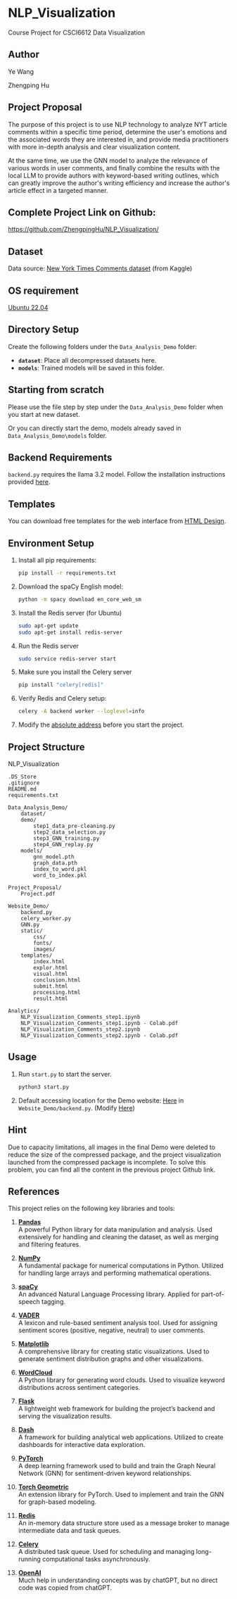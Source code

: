 # NLP_Visualization
Course Project for CSCI6612 Data Visualization

## Author
Ye Wang

Zhengping Hu

## Project Proposal
The purpose of this project is to use NLP technology to analyze NYT article comments within a specific time period, determine the user's emotions and the associated words they are interested in, and provide media practitioners with more in-depth analysis and clear visualization content.


At the same time, we use the GNN model to analyze the relevance of various words in user comments, and finally combine the results with the local LLM to provide authors with keyword-based writing outlines, which can greatly improve the author's writing efficiency and increase the author's article effect in a targeted manner.

## Complete Project Link on Github:
https://github.com/ZhengpingHu/NLP_Visualization/

## Dataset
Data source: [New York Times Comments dataset](https://www.kaggle.com/datasets/aashita/nyt-comments) (from Kaggle)

## OS requirement
[Ubuntu 22.04](https://releases.ubuntu.com/jammy/)

## Directory Setup
Create the following folders under the `Data_Analysis_Demo` folder:

- **`dataset`**: Place all decompressed datasets here.
- **`models`**: Trained models will be saved in this folder.

## Starting from scratch
Please use the file step by step under the `Data_Analysis_Demo` folder when you start at new dataset.

Or you can directly start the demo, models already saved in `Data_Analysis_Demo\models` folder.

## Backend Requirements
`backend.py` requires the llama 3.2 model. Follow the installation instructions provided [here](https://ollama.com/library/llama3.2).

## Templates
You can download free templates for the web interface from [HTML Design](https://html.design/).

## Environment Setup
1. Install all pip requirements:
   ```bash
   pip install -r requirements.txt
2. Download the spaCy English model:
   ```bash
   python -m spacy download en_core_web_sm
3. Install the Redis server (for Ubuntu)
   ```bash
   sudo apt-get update
   sudo apt-get install redis-server
4. Run the Redis server
   ```bash
   sudo service redis-server start
5. Make sure you install the Celery server
   ```bash
   pip install "celery[redis]"
6. Verify Redis and Celery setup:
    ```bash
    celery -A backend worker --loglevel=info
7. Modify the [absolute address](https://github.com/ZhengpingHu/NLP_Visualization/blob/main/Website_Demo/backend.py#L59-L68) before you start the project.


## Project Structure
NLP_Visualization

    .DS_Store  
    .gitignore  
    README.md  
    requirements.txt
    
    Data_Analysis_Demo/  
        dataset/  
        demo/  
            step1_data_pre-cleaning.py  
            step2_data_selection.py  
            step3_GNN_training.py  
            step4_GNN_replay.py
        models/
            gnn_model.pth
            graph_data.pth
            index_to_word.pkl
            word_to_index.pkl

    Project_Proposal/  
        Project.pdf   

    Website_Demo/  
        backend.py  
        celery_worker.py
        GNN.py
        static/   
            css/  
            fonts/  
            images/  
        templates/  
            index.html 
            explor.html  
            visual.html
            conclusion.html
            submit.html
            processing.html
            result.html   

    Analytics/  
        NLP_Visualization_Comments_step1.ipynb  
        NLP_Visualization_Comments_step1.ipynb - Colab.pdf  
        NLP_Visualization_Comments_step2.ipynb  
        NLP_Visualization_Comments_step2.ipynb - Colab.pdf


## Usage
1. Run `start.py` to start the server.
   ```bash
   python3 start.py

2. Default accessing location for the Demo website: [Here](http://192.168.0.246:6612) in `Website_Demo/backend.py`. (Modify [Here](https://github.com/ZhengpingHu/NLP_Visualization/blob/main/Website_Demo/backend.py#L375))

## Hint
Due to capacity limitations, all images in the final Demo were deleted to reduce the size of the compressed package, and the project visualization launched from the compressed package is incomplete.
To solve this problem, you can find all the content in the previous project Github link.

## References
This project relies on the following key libraries and tools:

1. **[Pandas](https://pandas.pydata.org/)**  
   A powerful Python library for data manipulation and analysis. Used extensively for handling and cleaning the dataset, as well as merging and filtering features.

2. **[NumPy](https://numpy.org/)**  
   A fundamental package for numerical computations in Python. Utilized for handling large arrays and performing mathematical operations.

3. **[spaCy](https://spacy.io/)**  
   An advanced Natural Language Processing library. Applied for part-of-speech tagging.

4. **[VADER](https://github.com/cjhutto/vaderSentiment)**  
   A lexicon and rule-based sentiment analysis tool. Used for assigning sentiment scores (positive, negative, neutral) to user comments.

5. **[Matplotlib](https://matplotlib.org/)**  
   A comprehensive library for creating static visualizations. Used to generate sentiment distribution graphs and other visualizations.

6. **[WordCloud](https://github.com/amueller/word_cloud)**  
   A Python library for generating word clouds. Used to visualize keyword distributions across sentiment categories.

7. **[Flask](https://flask.palletsprojects.com/)**  
   A lightweight web framework for building the project’s backend and serving the visualization results.

8. **[Dash](https://plotly.com/dash/)**  
   A framework for building analytical web applications. Utilized to create dashboards for interactive data exploration.

9. **[PyTorch](https://pytorch.org/)**  
   A deep learning framework used to build and train the Graph Neural Network (GNN) for sentiment-driven keyword relationships.

10. **[Torch Geometric](https://pytorch-geometric.readthedocs.io/)**  
    An extension library for PyTorch. Used to implement and train the GNN for graph-based modeling.

11. **[Redis](https://redis.io/)**  
    An in-memory data structure store used as a message broker to manage intermediate data and task queues.

12. **[Celery](https://docs.celeryproject.org/)**  
    A distributed task queue. Used for scheduling and managing long-running computational tasks asynchronously.

13. **[OpenAI](https://chatgpt.com/)**  
    Much help in understanding concepts was by chatGPT, but no direct code was copied from chatGPT.







